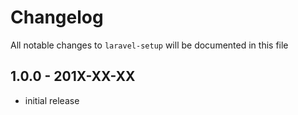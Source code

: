 # Changelog

All notable changes to `laravel-setup` will be documented in this file

## 1.0.0 - 201X-XX-XX

- initial release
